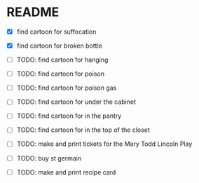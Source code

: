# README

- [x]  find cartoon for suffocation
- [x]  find cartoon for broken bottle
- [ ] TODO:  find cartoon for hanging
- [ ] TODO:  find cartoon for poison
- [ ] TODO:  find cartoon for poison gas

- [ ] TODO:  find cartoon for under the cabinet
- [ ] TODO:  find cartoon for in the pantry
- [ ] TODO:  find cartoon for in the top of the closet

- [ ] TODO:  make and print tickets for the Mary Todd Lincoln Play
- [ ] TODO:  buy st germain
- [ ] TODO:  make and print recipe card
